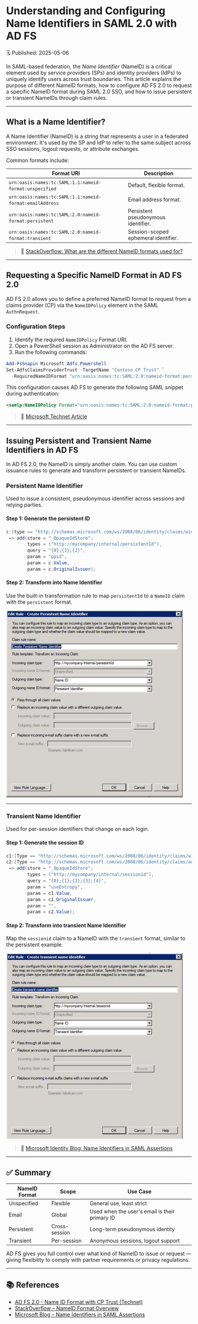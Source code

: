 # Understanding and Configuring Name Identifiers in SAML 2.0 with AD FS  
🗓️ Published: 2025-05-06

In SAML-based federation, the *Name Identifier* (NameID) is a critical element used by service providers (SPs) and identity providers (IdPs) to uniquely identify users across trust boundaries. This article explains the purpose of different NameID formats, how to configure AD FS 2.0 to request a specific NameID format during SAML 2.0 SSO, and how to issue persistent or transient NameIDs through claim rules.

---

## What is a Name Identifier?

A Name Identifier (NameID) is a string that represents a user in a federated environment. It's used by the SP and IdP to refer to the same subject across SSO sessions, logout requests, or attribute exchanges.

Common formats include:

| Format URI | Description |
|------------|-------------|
| `urn:oasis:names:tc:SAML:1.1:nameid-format:unspecified` | Default, flexible format. |
| `urn:oasis:names:tc:SAML:1.1:nameid-format:emailAddress` | Email address format. |
| `urn:oasis:names:tc:SAML:2.0:nameid-format:persistent` | Persistent pseudonymous identifier. |
| `urn:oasis:names:tc:SAML:2.0:nameid-format:transient` | Session-scoped ephemeral identifier. |

> 🔗 [StackOverflow: What are the different NameID formats used for?](http://stackoverflow.com/questions/11693297/what-are-the-different-nameid-format-used-for)

---

## Requesting a Specific NameID Format in AD FS 2.0

AD FS 2.0 allows you to define a preferred NameID format to request from a claims provider (CP) via the `NameIDPolicy` element in the SAML `AuthnRequest`.

### Configuration Steps

1. Identify the required `NameIDPolicy` Format URI.
2. Open a PowerShell session as Administrator on the AD FS server.
3. Run the following commands:
```powershell
Add-PsSnapin Microsoft.Adfs.Powershell
Set-AdfsClaimsProviderTrust -TargetName "Contoso CP Trust" `
  -RequiredNameIDFormat "urn:oasis:names:tc:SAML:2.0:nameid-format:persistent"
```

This configuration causes AD FS to generate the following SAML snippet during authentication:
```xml
<samlp:NameIDPolicy Format="urn:oasis:names:tc:SAML:2.0:nameid-format:persistent" AllowCreate="true" />
```

> 🔗 [Microsoft Technet Article](https://social.technet.microsoft.com/wiki/contents/articles/4038.ad-fs-2-0-how-to-request-a-specific-name-id-format-from-a-claims-provider-cp-during-saml-2-0-single-sign-on-sso.aspx)

---

## Issuing Persistent and Transient Name Identifiers in AD FS

In AD FS 2.0, the NameID is simply another claim. You can use custom issuance rules to generate and transform persistent or transient NameIDs.

### Persistent Name Identifier

Used to issue a consistent, pseudonymous identifier across sessions and relying parties.

#### Step 1: Generate the persistent ID
```csharp
c:[type == "http://schemas.microsoft.com/ws/2008/06/identity/claims/windowsaccountname"]
 => add(store = "_OpaqueIdStore",
        types = ("http://mycompany/internal/persistentId"),
        query = "{0};{1};{2}",
        param = "ppid",
        param = c.Value,
        param = c.OriginalIssuer);
```

#### Step 2: Transform into Name Identifier
Use the built-in transformation rule to map `persistentId` to a `NameID` claim with the `persistent` format.

![](assets/How%20to%20Request%20a%20Specific%20Name%20ID%20Format%20from%20a%20Claims%20Provider%20During%20SAML%202.0%20SSO/2025-05-06-14-10-21.png)

---

### Transient Name Identifier

Used for per-session identifiers that change on each login.

#### Step 1: Generate the session ID
```csharp
c1:[Type == "http://schemas.microsoft.com/ws/2008/06/identity/claims/windowsaccountname"] &&
c2:[Type == "http://schemas.microsoft.com/ws/2008/06/identity/claims/authenticationinstant"]
 => add(store = "_OpaqueIdStore",
        types = ("http://mycompany/internal/sessionid"),
        query = "{0};{1};{2};{3};{4}",
        param = "useEntropy",
        param = c1.Value,
        param = c1.OriginalIssuer,
        param = "",
        param = c2.Value);
```

#### Step 2: Transform into transient Name Identifier
Map the `sessionid` claim to a NameID with the `transient` format, similar to the persistent example.

![](assets/How%20to%20Request%20a%20Specific%20Name%20ID%20Format%20from%20a%20Claims%20Provider%20During%20SAML%202.0%20SSO/2025-05-06-14-10-41.png)


> 🔗 [Microsoft Identity Blog: Name Identifiers in SAML Assertions](https://learn.microsoft.com/en-us/archive/blogs/card/name-identifiers-in-saml-assertions)

---

## ✅ Summary

| NameID Format | Scope | Use Case |
|---------------|-------|----------|
| Unspecified | Flexible | General use, least strict |
| Email | Global | Used when the user's email is their primary ID |
| Persistent | Cross-session | Long-term pseudonymous identity |
| Transient | Per-session | Anonymous sessions, logout support |

AD FS gives you full control over what kind of NameID to issue or request — giving flexibility to comply with partner requirements or privacy regulations.

---

## 📚 References

- [AD FS 2.0 - Name ID Format with CP Trust (Technet)](https://social.technet.microsoft.com/wiki/contents/articles/4038.ad-fs-2-0-how-to-request-a-specific-name-id-format-from-a-claims-provider-cp-during-saml-2-0-single-sign-on-sso.aspx)
- [StackOverflow – NameID Format Overview](http://stackoverflow.com/questions/11693297/what-are-the-different-nameid-format-used-for)
- [Microsoft Blog – Name Identifiers in SAML Assertions](https://learn.microsoft.com/en-us/archive/blogs/card/name-identifiers-in-saml-assertions)
